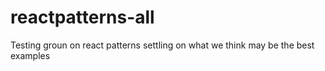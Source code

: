 # reactpatterns-all
Testing groun on react patterns settling on what we think may be the best examples
